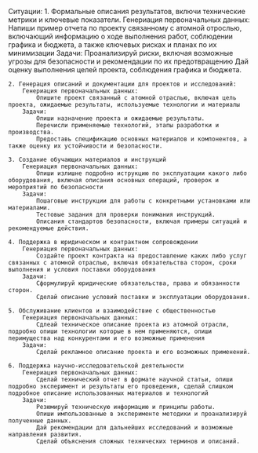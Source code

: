 Ситуации:
    1. Формальные описания результатов, включи технические метрики и ключевые показатели.
        Генериация первоначальных данных:
            Напиши пример отчета по проекту связанному с атомной отрослью, включающий информацию о ходе выполнения работ, соблюдении графика и бюджета, а также ключевых рисках и планах по их минимизации
        Задачи:
            Проанализируй риски, включая возможные угрозы для безопасности и рекомендации по их предотвращению
            Дай оценку выполнения целей проекта, соблюдения графика и бюджета.
    
    2. Генерация описаний и документации для проектов и исследований:
        Генериация первоначальных данных:
            Опишите проект связанный с атомной отраслью, включая цель проекта, ожидаемые результаты, используемые технологии и материалы
        Задачи:
            Опиши назначение проекта и ожидаемые результаты.
            Перечисли применяемые технологий, этапы разработки и производства.
            Предоставь спецификацию основных материалов и компонентов, а также оценку их устойчивости и безопасности.

    3. Создание обучающих материалов и инструкций
        Генериация первоначальных данных:
            Опиши излишне подробно иструкцию по эксплуатации какого либо оборудования, включая описания основных операций, проверок и мероприятий по безопасности
        Задачи:
            Пошаговые инструкции для работы с конкретными установками или материалами.
            Тестовые задания для проверки понимания инструкций.
            Описания стандартов безопасности, включая примеры ситуаций и рекомендуемые действия.

    4. Поддержка в юридическом и контрактном сопровождении
        Генериация первоначальных данных:
            Создайте проект контракта на предоставление каких либо услуг связанных с атомной отраслью, включая обязательства сторон, сроки выполнения и условия поставки оборудования
        Задачи:
            Сформулируй юридические обязательства, права и обязанности сторон.
            Сделай описание условий поставки и эксплуатации оборудования.

    5. Обслуживание клиентов и взаимодействие с общественностью
        Генериация первоначальных данных:
            Сдлеай техническое описание проекта из атомной отрасли, подробно опиши технологии которые в нем применяются, опиши перимущества над конкурентами и его возможные применения
        Задачи:
            Сделай рекламное описание проекта и его возможных применений.
        
    6. Поддержка научно-исследовательской деятельности
        Генериация первоначальных данных:
            Сделай технический отчет в формате научной статьи, опиши подробно эксперимент и результаты его проведения, сделай слишком подробное описание использованных материалов и технологий
        Задачи:
            Резюмируй техническую информацию и принципы работы.
            Опиши импользованные в эксперименте методики и проанализируй полученные данных.
            Дай рекомендации для дальнейших исследований и возможные направления развития.
            Сделай объяснения сложных технических терминов и описаний.